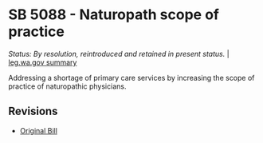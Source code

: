 # SB 5088 - Naturopath scope of practice
*Status: By resolution, reintroduced and retained in present status.* | [leg.wa.gov summary](https://app.leg.wa.gov/billsummary?BillNumber=5088&Year=2021)

Addressing a shortage of primary care services by increasing the scope of practice of naturopathic physicians.

## Revisions
* [Original Bill](1/)